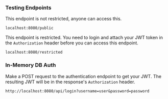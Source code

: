 ### Testing Endpoints

This endpoint is not restricted, anyone can access this.

```
localhost:8080/public
```

This endpoint is restricted. You need to login and attach your JWT token in the `Authorization` header before you can access this endpoint.

```
localhost:8080/restricted
```

### In-Memory DB Auth

Make a POST request to the authentication endpoint to get your JWT. The resulting JWT will be in the response's `Authorization` header.

```
http://localhost:8080/api/login?username=user&password=password
```